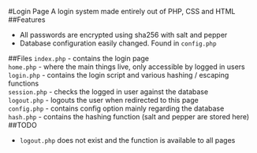 #Login Page
A login system made entirely out of PHP, CSS and HTML
##Features
 - All passwords are encrypted using sha256 with salt and pepper
 - Database configuration easily changed. Found in `config.php`
 
##Files
`index.php` - contains the login page  
`home.php` - where the main things live, only accessible by logged in users  
`login.php` - contains the login script and various hashing / escaping functions  
`session.php` - checks the logged in user against the database  
`logout.php` - logouts the user when redirected to this page  
`config.php` - contains config option mainly regarding the database  
`hash.php` - contains the hashing function (salt and pepper are stored here)
##TODO
 - `logout.php` does not exist and the function is available to all pages
